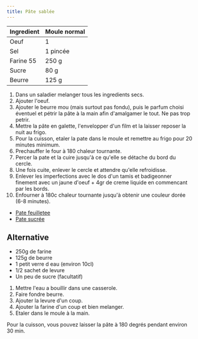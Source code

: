 ```yaml
---
title: Pâte sablée
---
```


| Ingredient | Moule normal |
| :--------- | :----------- |
| Oeuf       | 1            |
| Sel        | 1 pincée     |
| Farine 55  | 250 g        |
| Sucre      | 80 g         |
| Beurre     | 125 g        |

1.  Dans un saladier melanger tous les ingredients secs.
1.  Ajouter l'oeuf.
1.  Ajouter le beurre mou (mais surtout pas fondu), puis le parfum
    choisi éventuel et pétrir la pâte à la main afin d'amalgamer le
    tout. Ne pas trop petrir.
1.  Mettre la pâte en galette, l'envelopper d'un film et la laisser
    reposer la nuit au frigo.
1.  Pour la cuisson, etaler la pate dans le moule et remettre au frigo pour 20 minutes minimum.
1.  Prechauffer le four à 180 chaleur tournante.
1.  Percer la pate et la cuire jusqu'à ce qu'elle se détache du bord du cercle.
1.  Une fois cuite, enlever le cercle et attendre qu'elle refroidisse.
1.  Enlever les imperfections avec le dos d'un tamis et badigeonner finement avec un jaune d'oeuf + 4gr de creme liquide en commencant par les bords.
1.  Enfourner à 180c chaleur tournante jusqu'à obtenir une couleur dorée (6-8 minutes).

- [Pate feuilletee](/recipes/sweet/pates/pate-feuilletee)
- [Pate sucrée](/recipes/sweet/pates/pate-sucree)

## Alternative

- 250g de farine
- 125g de beurre
- 1 petit verre d eau (environ 10cl)
- 1/2 sachet de levure
- Un peu de sucre (facultatif)

1. Mettre l'eau a bouillir dans une casserole.
1. Faire fondre beurre.
1. Ajouter la levure d'un coup.
1. Ajouter la farine d'un coup et bien melanger.
1. Etaler dans le moule à la main.

Pour la cuisson, vous pouvez laisser la pâte à 180 degrés pendant environ 30 min.
